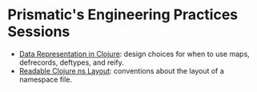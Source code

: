 Prismatic's Engineering Practices Sessions
=============

- [Data Representation in Clojure](20130926-data-representation.md): design choices for when to use maps, defrecords, deftypes, and reify.
- [Readable Clojure ns Layout](20130927-ns-organization.md): conventions about the layout of a namespace file. 
